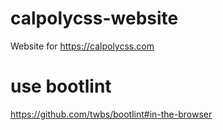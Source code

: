 # calpolycss-website
Website for https://calpolycss.com

# use bootlint
https://github.com/twbs/bootlint#in-the-browser